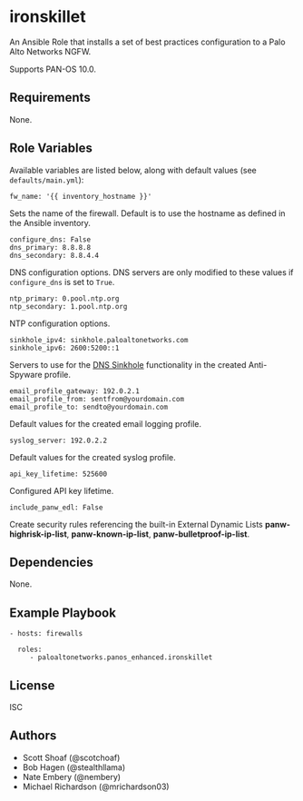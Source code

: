 # ironskillet

An Ansible Role that installs a set of best practices configuration to a
Palo Alto Networks NGFW.

Supports PAN-OS 10.0.

## Requirements

None.

## Role Variables

Available variables are listed below, along with default values
(see `defaults/main.yml`):

```
fw_name: '{{ inventory_hostname }}'
```

Sets the name of the firewall. Default is to use the hostname as defined in
the Ansible inventory.

```
configure_dns: False
dns_primary: 8.8.8.8
dns_secondary: 8.8.4.4
```

DNS configuration options. DNS servers are only modified to these values if
`configure_dns` is set to `True`.

```
ntp_primary: 0.pool.ntp.org
ntp_secondary: 1.pool.ntp.org
```

NTP configuration options.

```
sinkhole_ipv4: sinkhole.paloaltonetworks.com
sinkhole_ipv6: 2600:5200::1
```

Servers to use for the [DNS Sinkhole](https://docs.paloaltonetworks.com/pan-os/10-0/pan-os-admin/threat-prevention/use-dns-queries-to-identify-infected-hosts-on-the-network/dns-sinkholing.html)
functionality in the created Anti-Spyware profile.

```
email_profile_gateway: 192.0.2.1
email_profile_from: sentfrom@yourdomain.com
email_profile_to: sendto@yourdomain.com
```

Default values for the created email logging profile.

```
syslog_server: 192.0.2.2
```

Default values for the created syslog profile.

```
api_key_lifetime: 525600
```

Configured API key lifetime.

```
include_panw_edl: False
```

Create security rules referencing the built-in External Dynamic Lists
**panw-highrisk-ip-list**, **panw-known-ip-list**, **panw-bulletproof-ip-list**.

## Dependencies

None.

## Example Playbook

    - hosts: firewalls

      roles:
         - paloaltonetworks.panos_enhanced.ironskillet

## License

ISC

## Authors

- Scott Shoaf (@scotchoaf)
- Bob Hagen (@stealthllama)
- Nate Embery (@nembery)
- Michael Richardson (@mrichardson03)
